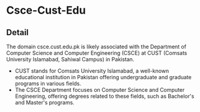 # Csce-Cust-Edu
<h2>Detail</h2>
The domain csce.cust.edu.pk is likely associated with the Department of Computer Science and Computer Engineering (CSCE) at CUST (Comsats University Islamabad, Sahiwal Campus) in Pakistan.
<ul>
  <li>CUST stands for Comsats University Islamabad, a well-known educational institution in Pakistan offering undergraduate and graduate programs in various fields.</li>
  <li>The CSCE Department focuses on Computer Science and Computer Engineering, offering degrees related to these fields, such as Bachelor's and Master's programs.</li>
</ul>
